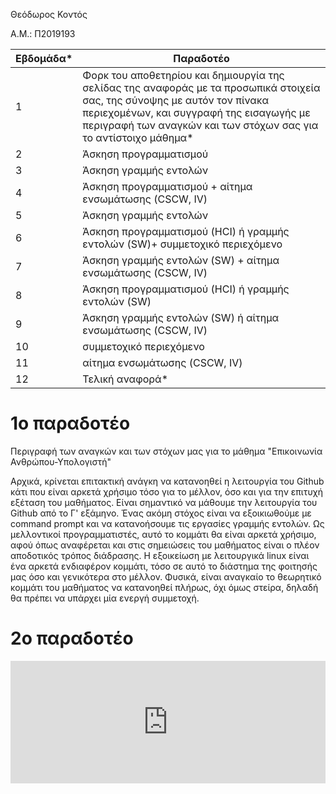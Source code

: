 Θεόδωρος Κοντός

Α.Μ.: Π2019193

| Εβδομάδα* | Παραδοτέο | 
| --- | --- | 
| 1 | Φορκ του αποθετηρίου και δημιουργία της σελίδας της αναφοράς με τα προσωπικά στοιχεία σας, της σύνοψης με αυτόν τον πίνακα περιεχομένων, και συγγραφή της εισαγωγής με περιγραφή των αναγκών και των στόχων σας για το αντίστοιχο μάθημα* | 
| 2 | Άσκηση προγραμματισμού |  
| 3 | Άσκηση γραμμής εντολών | 
| 4 | Άσκηση προγραμματισμού + αίτημα ενσωμάτωσης (CSCW, IV) | 
| 5 | Άσκηση γραμμής εντολών | 
| 6 | Άσκηση προγραμματισμού (HCI) ή γραμμής εντολών (SW)+ συμμετοχικό περιεχόμενο | 
| 7 | Άσκηση γραμμής εντολών (SW) + αίτημα ενσωμάτωσης (CSCW, IV) | 
| 8 | Άσκηση προγραμματισμού (HCI) ή γραμμής εντολών (SW) | 
| 9 | Άσκηση γραμμής εντολών (SW) ή αίτημα ενσωμάτωσης (CSCW, IV) | 
| 10 | συμμετοχικό περιεχόμενο | 
| 11 | αίτημα ενσωμάτωσης (CSCW, IV) | 
| 12 | Τελική αναφορά* | 

# 1ο παραδοτέο

Περιγραφή των αναγκών και των στόχων μας για το μάθημα "Επικοινωνία Ανθρώπου-Υπολογιστή"

Αρχικά, κρίνεται επιτακτική ανάγκη να κατανοηθεί η λειτουργία του Github κάτι που είναι αρκετά χρήσιμο τόσο για το μέλλον, όσο και για την επιτυχή εξέταση του μαθήματος.
Είναι σημαντικό να μάθουμε την λειτουργία του Github από το Γ' εξάμηνο.
Ένας ακόμη στόχος είναι να εξοικιωθούμε με command prompt και να κατανοήσουμε τις εργασίες γραμμής εντολών. Ως μελλοντικοί προγραμματιστές, αυτό το κομμάτι θα είναι αρκετά χρήσιμο, αφού όπως αναφέρεται και στις σημειώσεις του μαθήματος είναι ο πλέον αποδοτικός τρόπος διάδρασης. Η εξοικείωση με λειτουργικά linux είναι ένα αρκετά ενδιαφέρον κομμάτι, τόσο σε αυτό το διάστημα της φοιτησής μας όσο και γενικότερα στο μέλλον. 
Φυσικά, είναι αναγκαίο το θεωρητικό κομμάτι του μαθήματος να κατανοηθεί πλήρως, όχι όμως στείρα, δηλαδή θα πρέπει να υπάρχει μία ενεργή συμμετοχή. 


# 2ο παραδοτέο 
<iframe height="196" style="width: 100%;" scrolling="no" title="Form validation " src="https://codepen.io/2019193/embed/jOrrMKQ?height=196&theme-id=light&default-tab=html,result" frameborder="no" loading="lazy" allowtransparency="true" allowfullscreen="true">
  See the Pen <a href='https://codepen.io/2019193/pen/jOrrMKQ'>Form validation </a> by p19kont1
  (<a href='https://codepen.io/2019193'>@2019193</a>) on <a href='https://codepen.io'>CodePen</a>.
</iframe>
